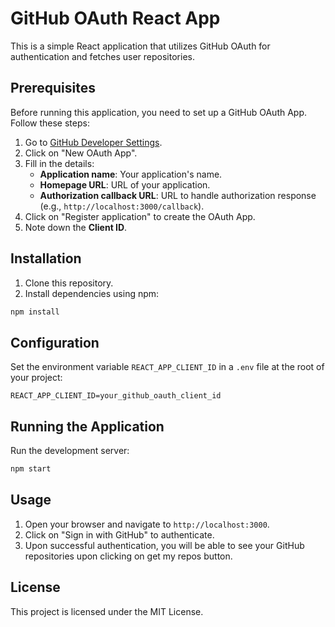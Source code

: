 # GitHub OAuth React App

This is a simple React application that utilizes GitHub OAuth for authentication and fetches user repositories.

## Prerequisites

Before running this application, you need to set up a GitHub OAuth App. Follow these steps:

1. Go to [GitHub Developer Settings](https://github.com/settings/developers).
2. Click on "New OAuth App".
3. Fill in the details:
   - **Application name**: Your application's name.
   - **Homepage URL**: URL of your application.
   - **Authorization callback URL**: URL to handle authorization response (e.g., `http://localhost:3000/callback`).
4. Click on "Register application" to create the OAuth App.
5. Note down the **Client ID**.

## Installation

1. Clone this repository.
2. Install dependencies using npm:

```bash
npm install
```

## Configuration

Set the environment variable `REACT_APP_CLIENT_ID` in a `.env` file at the root of your project:

```plaintext
REACT_APP_CLIENT_ID=your_github_oauth_client_id
```

## Running the Application

Run the development server:

```bash
npm start
```

## Usage

1. Open your browser and navigate to `http://localhost:3000`.
2. Click on "Sign in with GitHub" to authenticate.
3. Upon successful authentication, you will be able to see your GitHub repositories upon clicking on get my repos button.

## License

This project is licensed under the MIT License.
